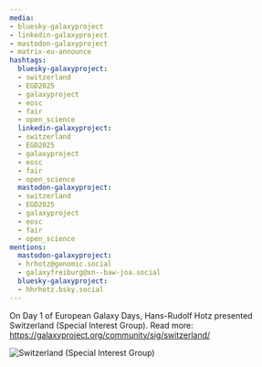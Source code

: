 ```yaml
---
media:
- bluesky-galaxyproject
- linkedin-galaxyproject
- mastodon-galaxyproject
- matrix-eu-announce
hashtags:
  bluesky-galaxyproject:
  - switzerland
  - EGD2025
  - galaxyproject
  - eosc
  - fair
  - open_science
  linkedin-galaxyproject:
  - switzerland
  - EGD2025
  - galaxyproject
  - eosc
  - fair
  - open_science
  mastodon-galaxyproject:
  - switzerland
  - EGD2025
  - galaxyproject
  - eosc
  - fair
  - open_science
mentions:
  mastodon-galaxyproject:
  - hrhotz@genomic.social
  - galaxyfreiburg@xn--baw-joa.social
  bluesky-galaxyproject:
  - hhrhotz.bsky.social
---
```


On Day 1 of European Galaxy Days, Hans-Rudolf Hotz presented Switzerland (Special Interest Group).
Read more: https://galaxyproject.org/community/sig/switzerland/

![Switzerland (Special Interest Group)](IMAGE_URL_HERE)